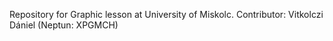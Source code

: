 Repository for Graphic lesson at University of Miskolc. Contributor: Vitkolczi Dániel (Neptun: XPGMCH)
